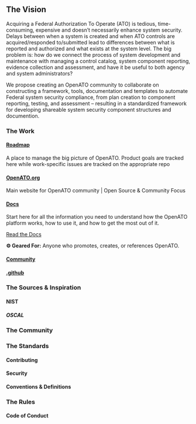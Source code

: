 ## The Vision

Acquiring a Federal Authorization To Operate (ATO) is tedious, time-consuming, expensive and doesn’t necessarily enhance system security. Delays between when a system is created and when ATO controls are acquired/responded to/submitted lead to differences between what is reported and authorized and what exists at the system level. The big problem is: how do we connect the process of system development and maintenance with managing a control catalog, system component reporting, evidence collection and assessment, and have it be useful to both agency and system administrators?

We propose creating an OpenATO community to collaborate on constructing a framework, tools, documentation and templates to automate Federal system security compliance, from plan creation to component reporting, testing, and assessment – resulting in a standardized framework for developing shareable system security component structures and documention. 




### The Work

#### [Roadmap](https://github.com/OpenATO/Roadmap)
A place to manage the big picture of OpenATO. Product goals are tracked here while work-specific issues are tracked on the appropriate repo

#### [OpenATO.org](https://OpenATO.org)
Main website for OpenATO community | Open Source & Community Focus

#### [Docs](https://github.com/OpenATO/docs)
Start here for all the information you need to understand how the OpenATO platform works, how to use it, and how to get the most out of it.

[Read the Docs](https://github.com/OpenATO/docs)


**⚙ Geared For:** Anyone who promotes, creates, or references OpenATO.

#### [Community](https://github.com/OpenATO/Community)

#### [.github](https://github.com/OpenATO/.github)


### The Sources & Inspiration


#### NIST

##### OSCAL


### The Community



### The Standards

#### Contributing

#### Security

#### Conventions & Definitions





### The Rules

#### Code of Conduct



